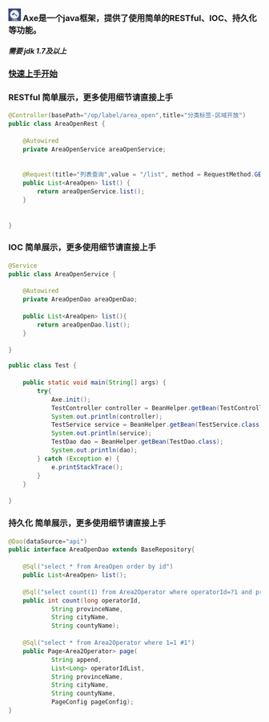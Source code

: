 ### <img width="25px" height="25px" src='https://github.com/DongyuCai/Axe/blob/branch-jdk1.7/axe/favicon.png'/> Axe是一个java框架，提供了使用简单的RESTful、IOC、持久化等功能。

##### 需要 jdk 1.7及以上

### [快速上手开始](https://github.com/DongyuCai/Axe/blob/branch-jdk1.7/GET_START.md)

### RESTful 简单展示，更多使用细节请直接上手
```java
@Controller(basePath="/op/label/area_open",title="分类标签-区域开放")
public class AreaOpenRest {
	
	@Autowired
	private AreaOpenService areaOpenService;
	

	@Request(title="列表查询",value = "/list", method = RequestMethod.GET)
	public List<AreaOpen> list() {
		return areaOpenService.list();
	}
	
	
}
```

### IOC 简单展示，更多使用细节请直接上手
```java
@Service
public class AreaOpenService {
	
	@Autowired
	private AreaOpenDao areaOpenDao;

	public List<AreaOpen> list(){
		return areaOpenDao.list();
	}
	
}
```
```java
public class Test {
	
	public static void main(String[] args) {
		try{
			Axe.init();
			TestController controller = BeanHelper.getBean(TestController.class);
			System.out.println(controller);
			TestService service = BeanHelper.getBean(TestService.class);
			System.out.println(service);
			TestDao dao = BeanHelper.getBean(TestDao.class);
			System.out.println(dao);
		} catch (Exception e) {
			e.printStackTrace();
		}
	}

}
```

### 持久化 简单展示，更多使用细节请直接上手
```java
@Dao(dataSource="api")
public interface AreaOpenDao extends BaseRepository{

	@Sql("select * from AreaOpen order by id")
	public List<AreaOpen> list();
	
	@Sql("select count(1) from Area2Operator where operatorId=?1 and provinceName=?2 and cityName=?3 and countyName=?4")
	public int count(long operatorId,
			String provinceName,
			String cityName,
			String countyName);
			
	@Sql("select * from Area2Operator where 1=1 #1")
	public Page<Area2Operator> page(
			String append,
			List<Long> operatorIdList,
			String provinceName,
			String cityName,
			String countyName,
			PageConfig pageConfig);
}
```
